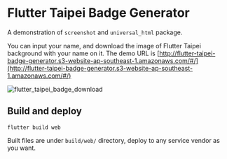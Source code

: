 # Flutter Taipei Badge Generator

A demonstration of `screenshot` and `universal_html` package. 

You can input your name, and download the image of Flutter Taipei background with your name on it. 
The demo URL is [http://flutter-taipei-badge-generator.s3-website-ap-southeast-1.amazonaws.com/#/](http://flutter-taipei-badge-generator.s3-website-ap-southeast-1.amazonaws.com/#/)

![flutter_taipei_badge_download](https://s3.bmp.ovh/imgs/2021/12/1b0b8ab8f5f876b8.png)

## Build and deploy
```
flutter build web
```
Built files are under `build/web/` directory, deploy to any service vendor as you want. 

